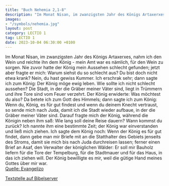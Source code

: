 ```yaml
---
title: "Buch Nehemia 2,1-8"
description: "Im Monat Nisan, im zwanzigsten Jahr des Königs Artaxerxes, nahm ich den Wein und reichte ihn dem König - mein Amt war es nämlich, für den Wein zu sorgen. Nie zuvor hatte der König mein Aussehen schlecht gefunden; jetzt aber fragte er mich: Warum siehst du so schlecht aus? Du bist...."
images:
- "/symbols/nehemia.jpg"
layout: post
category: LECTIO 1
tag: LECTIO 1
date: 2023-10-04 06:30:00 +0100
---
```

Im Monat Nisan, im zwanzigsten Jahr des Königs Artaxerxes, nahm ich den Wein und reichte ihn dem König - mein Amt war es nämlich, für den Wein zu sorgen. Nie zuvor hatte der König mein Aussehen schlecht gefunden;
jetzt aber fragte er mich: Warum siehst du so schlecht aus? Du bist doch nicht etwa krank? Nein, du hast gewiss Kummer.<!--more--> Ich erschrak sehr;
dann sagte ich zum König: Der König möge ewig leben. Wie sollte ich nicht schlecht aussehen? Die Stadt, in der die Gräber meiner Väter sind, liegt in Trümmern und ihre Tore sind vom Feuer verzehrt.
Der König erwiderte: Was möchtest du also? Da betete ich zum Gott des Himmels;
dann sagte ich zum König: Wenn du, König, es für gut findest und wenn du deinem Knecht vertraust, so sende mich nach Juda, damit ich die Stadt wieder aufbaue, in der die Gräber meiner Väter sind.
Darauf fragte mich der König, während die Königin neben ihm saß: Wie lang soll deine Reise dauern? Wann kommst du zurück? Ich nannte ihm eine bestimmte Zeit; der König war einverstanden und ließ mich ziehen.
Ich sagte dem König noch: Wenn der König es für gut findet, dann gebe man mir Briefe mit an die Statthalter des Gebiets jenseits des Stroms, damit sie mich bis nach Juda durchreisen lassen;
ferner einen Brief an Asaf, den Verwalter der königlichen Wälder: Er soll mir Bauholz liefern für die Tore der Tempelburg, für die Stadtmauer und für das Haus, in das ich ziehen will. Der König bewilligte es mir, weil die gütige Hand meines Gottes über mir war.<br>
[Quelle: Evangelizo](https://evangeliumtagfuertag.org/DE/gospel)

[Textstelle auf Bibelserver](https://www.bibleserver.com/EU/Nehemia2,1-8)
